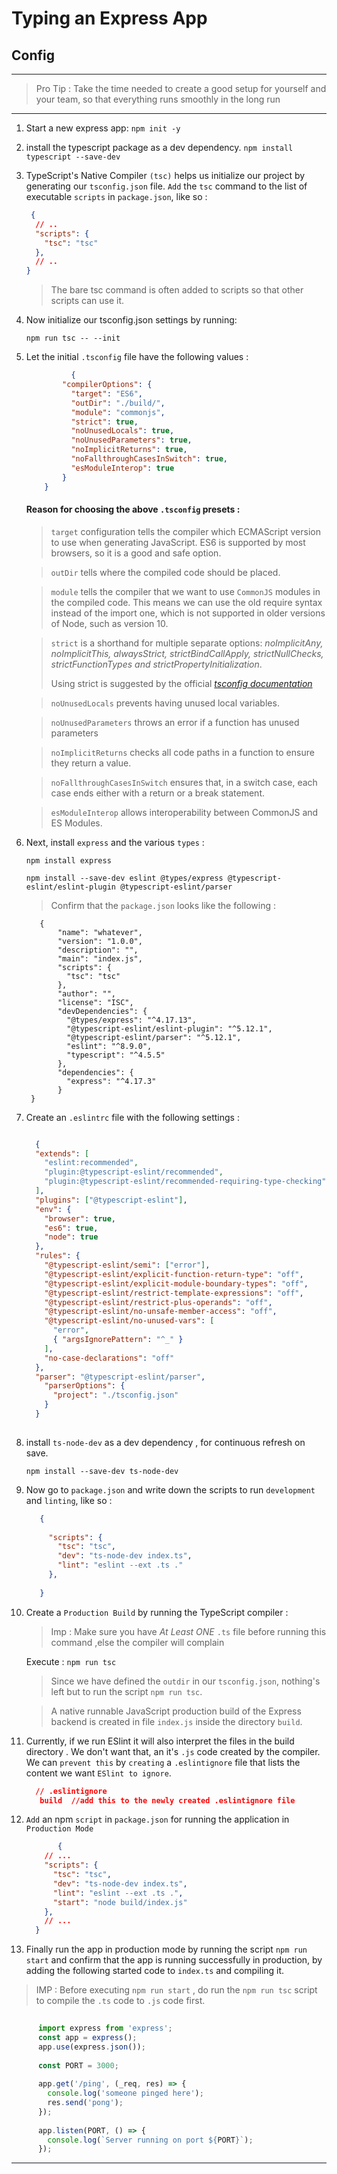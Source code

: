 # Typing an Express App

## Config 

  ---

  > Pro Tip : Take the time needed to create a good setup for yourself and your team, so that everything runs smoothly in the long run

  ---

  1. Start a new express app:
       `npm init -y`
  2. install the typescript package as a dev dependency.
        `npm install typescript --save-dev`
  
  3. TypeScript's Native Compiler `(tsc)` helps us initialize our project by generating our `tsconfig.json` file. `Add` the `tsc` command to the list of executable `scripts` in `package.json`, like so :

      ```json
       {
        // ..
        "scripts": {
          "tsc": "tsc"
        },
        // ..
      }
      ```

      > The bare tsc command is often added to scripts so that other scripts can use it.

  4. Now initialize our tsconfig.json settings by running:

       `npm run tsc -- --init`
  
  5. Let the initial `.tsconfig` file have the following values :
           
      ```json
                {
              "compilerOptions": {
                "target": "ES6",
                "outDir": "./build/",
                "module": "commonjs",
                "strict": true,
                "noUnusedLocals": true,
                "noUnusedParameters": true,
                "noImplicitReturns": true,
                "noFallthroughCasesInSwitch": true,
                "esModuleInterop": true
              }
          }
      
     ```
     #### Reason for choosing the above `.tsconfig` presets : 

     > `target` configuration tells the compiler which ECMAScript version to use when generating JavaScript. ES6 is supported by most browsers, so it is a good and safe option.
     
     > `outDir` tells where the compiled code should be placed.

     > `module` tells the compiler that we want to use `CommonJS` modules in the compiled code. This means we can use the old require syntax instead of the import one, which is not supported in older versions of Node, such as version 10.

     > `strict` is a shorthand for multiple separate options: _noImplicitAny, noImplicitThis, alwaysStrict, strictBindCallApply, strictNullChecks, strictFunctionTypes and strictPropertyInitialization_.
     >
     > Using strict is suggested by the official *_[tsconfig documentation](https://www.staging-typescript.org/tsconfig#strict)_*

     > `noUnusedLocals` prevents having unused local variables.
     
     > `noUnusedParameters` throws an error if a function has unused parameters

     > `noImplicitReturns` checks all code paths in a function to ensure they return a value.

     > `noFallthroughCasesInSwitch` ensures that, in a switch case, each case ends either with a return or a break statement.

     > `esModuleInterop` allows interoperability between CommonJS and ES Modules.

  6. Next, install `express` and the various `types` :

     `npm install express`  

      `npm install --save-dev eslint @types/express @typescript-eslint/eslint-plugin @typescript-eslint/parser` 

      > Confirm that the `package.json` looks like the following :
          
            {
                "name": "whatever",
                "version": "1.0.0",
                "description": "",
                "main": "index.js",
                "scripts": {
                  "tsc": "tsc"
                },
                "author": "",
                "license": "ISC",
                "devDependencies": {
                  "@types/express": "^4.17.13",
                  "@typescript-eslint/eslint-plugin": "^5.12.1",
                  "@typescript-eslint/parser": "^5.12.1",
                  "eslint": "^8.9.0",
                  "typescript": "^4.5.5"
                },
                "dependencies": {
                  "express": "^4.17.3"
                }
          }
  7.  Create an `.eslintrc` file with the following settings : 
      
      ```json 

        {
        "extends": [
          "eslint:recommended",
          "plugin:@typescript-eslint/recommended",
          "plugin:@typescript-eslint/recommended-requiring-type-checking"
        ],
        "plugins": ["@typescript-eslint"],
        "env": {
          "browser": true,
          "es6": true,
          "node": true
        },
        "rules": {
          "@typescript-eslint/semi": ["error"],
          "@typescript-eslint/explicit-function-return-type": "off",
          "@typescript-eslint/explicit-module-boundary-types": "off",
          "@typescript-eslint/restrict-template-expressions": "off",
          "@typescript-eslint/restrict-plus-operands": "off",
          "@typescript-eslint/no-unsafe-member-access": "off",
          "@typescript-eslint/no-unused-vars": [
            "error",
            { "argsIgnorePattern": "^_" }
          ],
          "no-case-declarations": "off"
        },
        "parser": "@typescript-eslint/parser",
          "parserOptions": {
            "project": "./tsconfig.json"
          }
        }
   
      ```
  8. install `ts-node-dev` as a dev dependency , for continuous refresh on save.
   
      `npm install --save-dev ts-node-dev`
  
  9. Now go to `package.json` and write down the scripts to run `development` and `linting`, like so :
     
     ```json
        {
    
          "scripts": {
            "tsc": "tsc",
            "dev": "ts-node-dev index.ts",
            "lint": "eslint --ext .ts ."
          },
         
        }
     ```
   
  10. Create a `Production Build` by running the TypeScript compiler  : 
      >  Imp : Make sure you have _At Least ONE_ `.ts` file before running this command ,else the compiler will complain
      
        Execute :  `npm run tsc`
  
       >  Since we have defined the `outdir` in our `tsconfig.json`, nothing's left but to run the script `npm run tsc`.
      
       > A native runnable JavaScript production build of the Express backend is created in file `index.js` inside the directory `build`. 
     
  11. Currently, if we run ESlint it will also interpret the files in the build  directory .   We don't want that, an it's `.js` code created by the compiler. We can `prevent this` by `creating` a `.eslintignore` file that lists the content we want `ESlint to ignore`.
      
       ```json
         // .eslintignore
          build  //add this to the newly created .eslintignore file
       
       ```
      
  
  1. `Add` an npm `script` in `package.json` for running the application in `Production Mode`
   
      ```json
             {
          // ...
          "scripts": {
            "tsc": "tsc",
            "dev": "ts-node-dev index.ts",
            "lint": "eslint --ext .ts .",
            "start": "node build/index.js"
          },
          // ...
        }
      ```
  1. Finally run the app in production mode by running the script `npm run start` and confirm that the app is running successfully in production, by adding the following started code to `index.ts` and compiling it.
     
  > IMP : Before executing  `npm run start` , do run the `npm run tsc` script to compile the `.ts` code to `.js` code first.
   
  ```javascript
               
        import express from 'express';
        const app = express();
        app.use(express.json());
        
        const PORT = 3000;
        
        app.get('/ping', (_req, res) => {
          console.log('someone pinged here');
          res.send('pong');
        });
        
        app.listen(PORT, () => {
          console.log(`Server running on port ${PORT}`);
        });

  ```

---
